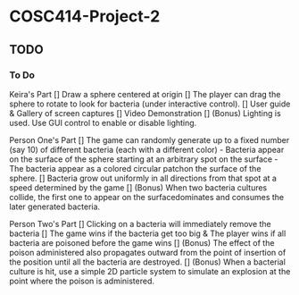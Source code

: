 # COSC414-Project-2

## TODO

### To Do
Keira's Part
[] Draw a sphere centered at origin
[] The player can drag the sphere to rotate to look for bacteria (under interactive control).
[] User guide & Gallery of screen captures
[] Video Demonstration
[] (Bonus) Lighting is used. Use GUI control to enable or disable lighting.

Person One's Part
[] The game can randomly generate up to a fixed number (say 10) of different bacteria (each with a different color) - Bacteria appear on the surface of the sphere starting at an arbitrary spot on the surface - The bacteria appear as a colored circular patchon the surface of the sphere.
[] Bacteria grow out uniformly in all directions from that spot at a speed determined by the game
[] (Bonus) When two bacteria cultures collide, the first one to appear on the surfacedominates and consumes the later generated bacteria.

Person Two's Part
[] Clicking on a bacteria will immediately remove the bacteria
[] The game wins if the bacteria get too big & The player wins if all bacteria are poisoned before the game wins
[] (Bonus) The effect of the poison administered also propagates outward from the point of insertion of the position until all the bacteria are destroyed.
[] (Bonus) When a bacterial culture is hit, use a simple 2D particle system to simulate an explosion at the point where the poison is administered.